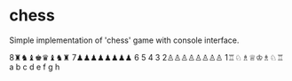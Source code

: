 # chess
Simple implementation of 'chess' game with console interface.


8♜♞♝♚♛♝♞♜
7♟♟♟♟♟♟♟♟
6
5
4
3
2♙♙♙♙♙♙♙♙
1♖♘♗♕♔♗♘♖
 a b c d e f g h
